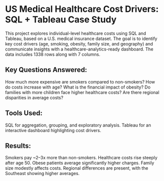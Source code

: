 # US Medical Healthcare Cost Drivers: SQL + Tableau Case Study
This project explores individual-level healthcare costs using SQL and Tableau, based on a U.S. medical insurance dataset. The goal is to identify key cost drivers (age, smoking, obesity, family size, and geography) and communicate insights with a healthcare-analytics-ready dashboard. The data includes 1338 rows along with 7 columns.
## Key Questions Answered:
How much more expensive are smokers compared to non-smokers?
How do costs increase with age?
What is the financial impact of obesity?
Do families with more children face higher healthcare costs?
Are there regional disparities in average costs?

## Tools Used:
SQL for aggregation, grouping, and exploratory analysis.
Tableau for an interactive dashboard highlighting cost drivers.

## Results:
Smokers pay ~2–3x more than non-smokers.
Healthcare costs rise steeply after age 50.
Obese patients average significantly higher charges.
Family size modestly affects costs.
Regional differences are present, with the Southeast showing higher averages.
